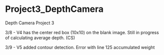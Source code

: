 # Project3_DepthCamera
Depth Camera Project 3

3/8 - V4 has the center red box (10x10) on the blank image. Still in progress of calculating average depth. (CS)

3/9 - V5 added contour detection. Error with line 125 accumulated weight
